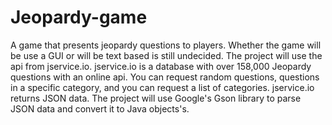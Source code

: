 # Jeopardy-game
A game that presents jeopardy questions to players. Whether the game will be use a GUI or will be text based is still undecided. 
The project will use the api from jservice.io. jservice.io is a database with over 158,000 Jeopardy questions with an online api. You can request random questions, questions in a specific category, and you can request a list of categories. jservice.io returns JSON data.
The project will use Google's Gson library to parse JSON data and convert it to Java objects's. 
